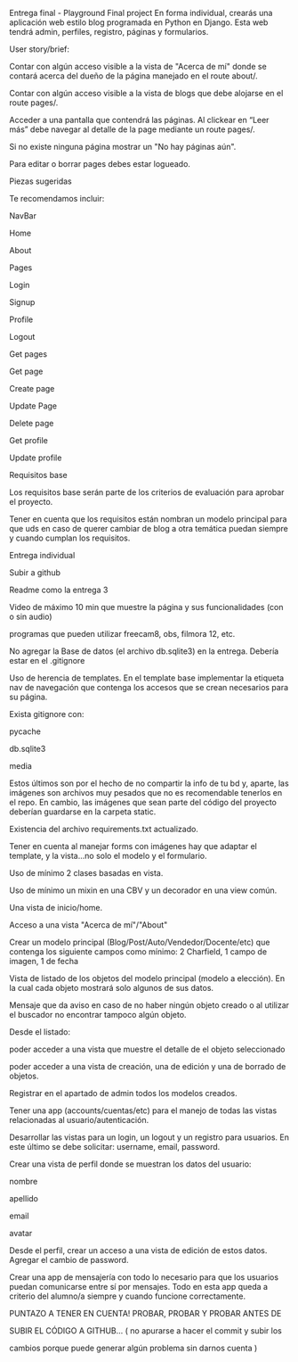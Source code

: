 Entrega final - Playground Final project
En forma individual, crearás una aplicación web estilo blog programada en Python en Django. Esta web tendrá admin, perfiles, registro, páginas y formularios.

User story/brief:

Contar con algún acceso visible a la vista de "Acerca de mí" donde se contará acerca del dueño de la página manejado en el route about/.

Contar con algún acceso visible a la vista de blogs que debe alojarse en el route pages/.

Acceder a una pantalla que contendrá las páginas. Al clickear en “Leer más” debe navegar al detalle de la page mediante un route pages/.

Si no existe ninguna página mostrar un "No hay páginas aún".

Para editar o borrar pages debes estar logueado.

Piezas sugeridas

Te recomendamos incluir:

NavBar

Home

About

Pages

Login

Signup


Profile

Logout

Get pages

Get page

Create page

Update Page

Delete page

Get profile

Update profile

Requisitos base

Los requisitos base serán parte de los criterios de evaluación para aprobar el proyecto.

Tener en cuenta que los requisitos están nombran un modelo principal para que uds en caso de querer cambiar de blog a otra temática puedan siempre y cuando cumplan los requisitos.

Entrega individual

Subir a github

Readme como la entrega 3

Video de máximo 10 min que muestre la página y sus funcionalidades (con o sin audio)


programas que pueden utilizar freecam8, obs, filmora 12, etc.


No agregar la Base de datos (el archivo db.sqlite3) en la entrega. Debería estar en el .gitignore

Uso de herencia de templates. En el template base implementar la etiqueta nav de navegación que contenga los accesos que se crean necesarios para su página.

Exista gitignore con:

pycache

db.sqlite3

media

Estos últimos son por el hecho de no compartir la info de tu bd y, aparte, las imágenes son archivos muy pesados que no es recomendable tenerlos en el repo. En cambio, las imágenes que sean parte del código del proyecto deberían guardarse en la carpeta static.

Existencia del archivo requirements.txt actualizado.

Tener en cuenta al manejar forms con imágenes hay que adaptar el template, y la vista...no solo el modelo y el formulario.

Uso de mínimo 2 clases basadas en vista.

Uso de mínimo un mixin en una CBV y un decorador en una view común.

Una vista de inicio/home.

Acceso a una vista "Acerca de mí"/"About"

Crear un modelo principal (Blog/Post/Auto/Vendedor/Docente/etc) que contenga los siguiente campos como mínimo: 2 Charfield, 1 campo de imagen, 1 de fecha

Vista de listado de los objetos del modelo principal (modelo a elección). En la cual cada objeto mostrará solo algunos de sus datos.

Mensaje que da aviso en caso de no haber ningún objeto creado o al utilizar el buscador no encontrar tampoco algún objeto.

Desde el listado:

poder acceder a una vista que muestre el detalle de el objeto seleccionado


poder acceder a una vista de creación, una de edición y una de borrado de objetos.


Registrar en el apartado de admin todos los modelos creados.

Tener una app (accounts/cuentas/etc) para el manejo de todas las vistas relacionadas al usuario/autenticación.

Desarrollar las vistas para un login, un logout y un registro para usuarios. En este último se debe solicitar: username, email, password.

Crear una vista de perfil donde se muestran los datos del usuario:


nombre


apellido


email


avatar



Desde el perfil, crear un acceso a una vista de edición de estos datos. Agregar el cambio de password.

Crear una app de mensajería con todo lo necesario para que los usuarios puedan comunicarse entre sí por mensajes. Todo en esta app queda a criterio del alumno/a siempre y cuando funcione correctamente.

PUNTAZO A TENER EN CUENTA! PROBAR, PROBAR Y PROBAR ANTES DE

SUBIR EL CÓDIGO A GITHUB... ( no apurarse a hacer el commit y subir los

cambios porque puede generar algún problema sin darnos cuenta )